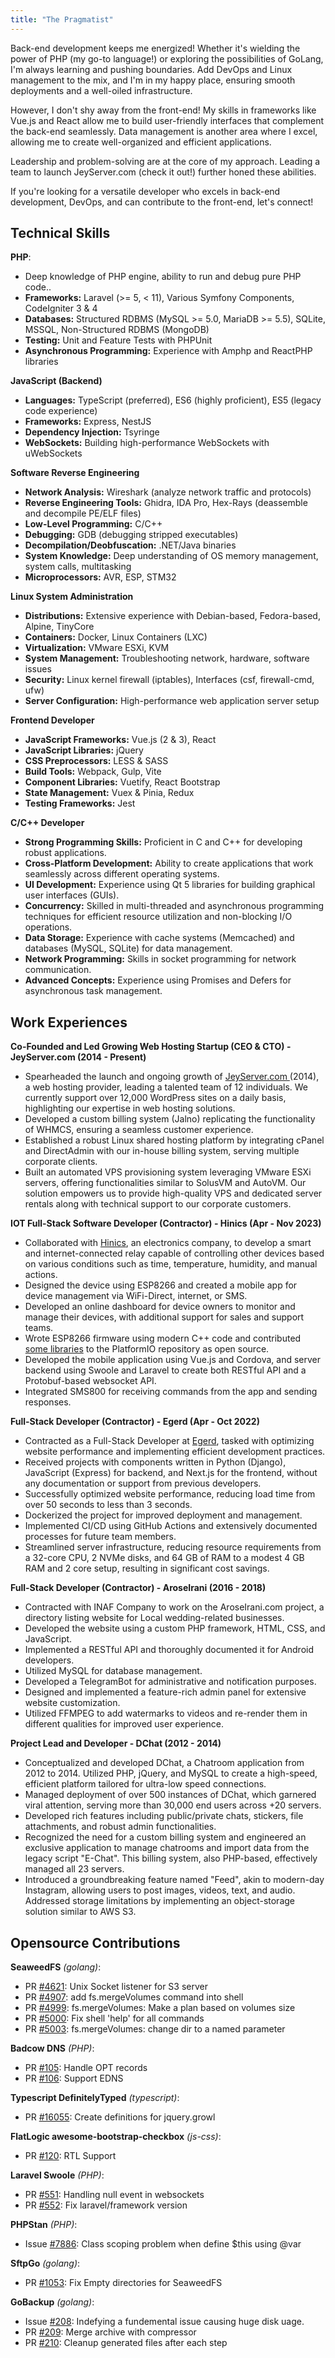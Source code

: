 ```yaml
---
title: "The Pragmatist"
---
```



Back-end development keeps me energized! Whether it's wielding the power of PHP (my go-to language!) or exploring the possibilities of GoLang, I'm always learning and pushing boundaries. Add DevOps and Linux management to the mix, and I'm in my happy place, ensuring smooth deployments and a well-oiled infrastructure.

However, I don't shy away from the front-end! My skills in frameworks like Vue.js and React allow me to build user-friendly interfaces that complement the back-end seamlessly. Data management is another area where I excel, allowing me to create well-organized and efficient applications.

Leadership and problem-solving are at the core of my approach. Leading a team to launch JeyServer.com (check it out!) further honed these abilities.

If you're looking for a versatile developer who excels in back-end development, DevOps, and can contribute to the front-end, let's connect!

Technical Skills
----------------

**PHP**:

*   Deep knowledge of PHP engine, ability to run and debug pure PHP code..
*   **Frameworks:** Laravel (>= 5, < 11), Various Symfony Components, CodeIgniter 3 & 4
*   **Databases:** Structured RDBMS (MySQL >= 5.0, MariaDB >= 5.5), SQLite, MSSQL, Non-Structured RDBMS (MongoDB)
*   **Testing:** Unit and Feature Tests with PHPUnit
*   **Asynchronous Programming:** Experience with Amphp and ReactPHP libraries

**JavaScript (Backend)**

*   **Languages:** TypeScript (preferred), ES6 (highly proficient), ES5 (legacy code experience)
*   **Frameworks:** Express, NestJS
*   **Dependency Injection:** Tsyringe
*   **WebSockets:** Building high-performance WebSockets with uWebSockets

**Software Reverse Engineering**

*   **Network Analysis:** Wireshark (analyze network traffic and protocols)
*   **Reverse Engineering Tools:** Ghidra, IDA Pro, Hex-Rays (deassemble and decompile PE/ELF files)
*   **Low-Level Programming:** C/C++
*   **Debugging:** GDB (debugging stripped executables)
*   **Decompilation/Deobfuscation:** .NET/Java binaries
*   **System Knowledge:** Deep understanding of OS memory management, system calls, multitasking
*   **Microprocessors:** AVR, ESP, STM32

**Linux System Administration**

*   **Distributions:** Extensive experience with Debian-based, Fedora-based, Alpine, TinyCore
*   **Containers:** Docker, Linux Containers (LXC)
*   **Virtualization:** VMware ESXi, KVM
*   **System Management:** Troubleshooting network, hardware, software issues
*   **Security:** Linux kernel firewall (iptables), Interfaces (csf, firewall-cmd, ufw)
*   **Server Configuration:** High-performance web application server setup

**Frontend Developer**

*   **JavaScript Frameworks:** Vue.js (2 & 3), React
*   **JavaScript Libraries:** jQuery
*   **CSS Preprocessors:** LESS & SASS
*   **Build Tools:** Webpack, Gulp, Vite
*   **Component Libraries:** Vuetify, React Bootstrap
*   **State Management:** Vuex & Pinia, Redux
*   **Testing Frameworks:** Jest

**C/C++ Developer**

*   **Strong Programming Skills:** Proficient in C and C++ for developing robust applications.
*   **Cross-Platform Development:** Ability to create applications that work seamlessly across different operating systems.
*   **UI Development:** Experience using Qt 5 libraries for building graphical user interfaces (GUIs).
*   **Concurrency:** Skilled in multi-threaded and asynchronous programming techniques for efficient resource utilization and non-blocking I/O operations.
*   **Data Storage:** Experience with cache systems (Memcached) and databases (MySQL, SQLite) for data management.
*   **Network Programming:** Skills in socket programming for network communication.
*   **Advanced Concepts:** Experience using Promises and Defers for asynchronous task management.

Work Experiences
----------------

**Co-Founded and Led Growing Web Hosting Startup (CEO & CTO) - JeyServer.com (2014 - Present)**

*   Spearheaded the launch and ongoing growth of [JeyServer.com ](https://www.jeyserver.com/)(2014), a web hosting provider, leading a talented team of 12 individuals. We currently support over 12,000 WordPress sites on a daily basis, highlighting our expertise in web hosting solutions.
*   Developed a custom billing system (Jalno) replicating the functionality of WHMCS, ensuring a seamless customer experience.
*   Established a robust Linux shared hosting platform by integrating cPanel and DirectAdmin with our in-house billing system, serving multiple corporate clients.
*   Built an automated VPS provisioning system leveraging VMware ESXi servers, offering functionalities similar to SolusVM and AutoVM. Our solution empowers us to provide high-quality VPS and dedicated server rentals along with technical support to our corporate customers.

**IOT Full-Stack Software Developer (Contractor) - Hinics (Apr - Nov 2023)**

- Collaborated with [Hinics](https://www.hinics.com/), an electronics company, to develop a smart and internet-connected relay capable of controlling other devices based on various conditions such as time, temperature, humidity, and manual actions.
- Designed the device using ESP8266 and created a mobile app for device management via WiFi-Direct, internet, or SMS.
- Developed an online dashboard for device owners to monitor and manage their devices, with additional support for sales and support teams.
- Wrote ESP8266 firmware using modern C++ code and contributed [some libraries](https://registry.platformio.org/search?q=owner%3Ayeganemehr) to the PlatformIO repository as open source.
- Developed the mobile application using Vue.js and Cordova, and server backend using Swoole and Laravel to create both RESTful API and a Protobuf-based websocket API.
- Integrated SMS800 for receiving commands from the app and sending responses.

**Full-Stack Developer (Contractor) - Egerd (Apr - Oct 2022)**

* Contracted as a Full-Stack Developer at [Egerd](https://egerd.com), tasked with optimizing website performance and implementing efficient development practices.
* Received projects with components written in Python (Django), JavaScript (Express) for backend, and Next.js for the frontend, without any documentation or support from previous developers.
* Successfully optimized website performance, reducing load time from over 50 seconds to less than 3 seconds.
* Dockerized the project for improved deployment and management.
* Implemented CI/CD using GitHub Actions and extensively documented processes for future team members.
* Streamlined server infrastructure, reducing resource requirements from a 32-core CPU, 2 NVMe disks, and 64 GB of RAM to a modest 4 GB RAM and 2 core setup, resulting in significant cost savings.

**Full-Stack Developer (Contractor) - AroseIrani (2016 - 2018)**

* Contracted with INAF Company to work on the AroseIrani.com project, a directory listing website for Local wedding-related businesses.
* Developed the website using a custom PHP framework, HTML, CSS, and JavaScript.
* Implemented a RESTful API and thoroughly documented it for Android developers.
* Utilized MySQL for database management.
* Developed a TelegramBot for administrative and notification purposes.
* Designed and implemented a feature-rich admin panel for extensive website customization.
* Utilized FFMPEG to add watermarks to videos and re-render them in different qualities for improved user experience.

**Project Lead and Developer - DChat (2012 - 2014)**

* Conceptualized and developed DChat, a Chatroom application from 2012 to 2014. Utilized PHP, jQuery, and MySQL to create a high-speed, efficient platform tailored for ultra-low speed connections. 
* Managed deployment of over 500 instances of DChat, which garnered viral attention, serving more than 30,000 end users across +20 servers.
* Developed rich features including public/private chats, stickers, file attachments, and robust admin functionalities.
* Recognized the need for a custom billing system and engineered an exclusive application to manage chatrooms and import data from the legacy script "E-Chat". This billing system, also PHP-based, effectively managed all 23 servers.
* Introduced a groundbreaking feature named "Feed", akin to modern-day Instagram, allowing users to post images, videos, text, and audio. Addressed storage limitations by implementing an object-storage solution similar to AWS S3.

Opensource Contributions
----------------
**SeaweedFS** _(golang)_:
- PR [#4621](https://github.com/seaweedfs/seaweedfs/pull/4621): Unix Socket listener for S3 server
- PR [#4907](https://github.com/seaweedfs/seaweedfs/pull/4907): add fs.mergeVolumes command into shell
- PR [#4999](https://github.com/seaweedfs/seaweedfs/pull/4999): fs.mergeVolumes: Make a plan based on volumes size
- PR [#5000](https://github.com/seaweedfs/seaweedfs/pull/5000): Fix shell 'help' for all commands
- PR [#5003](https://github.com/seaweedfs/seaweedfs/pull/5003): fs.mergeVolumes: change dir to a named parameter

**Badcow DNS** _(PHP)_:
- PR [#105](https://github.com/Badcow/DNS/pull/105): Handle OPT records
- PR [#106](https://github.com/Badcow/DNS/pull/106): Support EDNS

**Typescript DefinitelyTyped** _(typescript)_:
- PR [#16055](https://github.com/DefinitelyTyped/DefinitelyTyped/pull/16055): Create definitions for jquery.growl

**FlatLogic awesome-bootstrap-checkbox** _(js-css)_:
- PR [#120](https://github.com/flatlogic/awesome-bootstrap-checkbox/pull/120): RTL Support

**Laravel Swoole** _(PHP)_:
- PR [#551](https://github.com/swooletw/laravel-swoole/pull/551): Handling null event in websockets
- PR [#552](https://github.com/swooletw/laravel-swoole/pull/552): Fix laravel/framework version

**PHPStan** _(PHP)_:
- Issue [#7886](https://github.com/phpstan/phpstan/issues/7886): Class scoping problem when define $this using @var

**SftpGo** _(golang)_:
- PR [#1053](https://github.com/drakkan/sftpgo/pull/1053): Fix Empty directories for SeaweedFS

**GoBackup** _(golang)_:
- Issue [#208](https://github.com/gobackup/gobackup/issues/208): Indefying a fundemental issue causing huge disk uage.
- PR [#209](https://github.com/gobackup/gobackup/pull/209): Merge archive with compressor
- PR [#210](https://github.com/gobackup/gobackup/pull/210): Cleanup generated files after each step